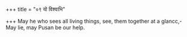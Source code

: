 +++
title = "०९ यो विश्वाभि"

+++
May he who sees all living things, see, them together at a glancc,-  
     May lie, may Pusan be our help.